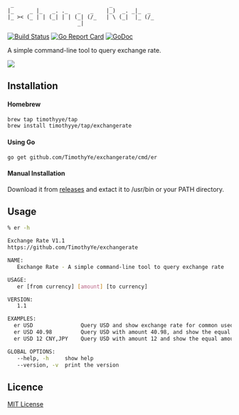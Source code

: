 ```
 _                              _             
|_     _ |_   _. ._   _   _    |_)  _. _|_  _ 
|_ >< (_ | | (_| | | (_| (/_   | \ (_|  |_ (/_
                      _|    
```
[![Build Status][1]][2] [![Go Report Card][7]][8] [![GoDoc][9]][10]

[1]: https://travis-ci.org/TimothyYe/exchangerate.svg?branch=master
[2]: https://travis-ci.org/TimothyYe/exchangerate
[7]: https://goreportcard.com/badge/github.com/timothyye/exchangerate
[8]: https://goreportcard.com/report/github.com/timothyye/exchangerate
[9]: https://godoc.org/github.com/TimothyYe/exchangerate?status.svg
[10]: https://godoc.org/github.com/TimothyYe/exchangerate

A simple command-line tool to query exchange rate.

![](https://github.com/TimothyYe/exchangerate/blob/master/snapshots/er-demo.gif?raw=true)

## Installation

#### Homebrew

```bash
brew tap timothyye/tap
brew install timothyye/tap/exchangerate
```

#### Using Go

```bash
go get github.com/TimothyYe/exchangerate/cmd/er
```

#### Manual Installation

Download it from [releases](https://github.com/TimothyYe/exchangerate/releases) and extact it to /usr/bin or your PATH directory.

## Usage
```bash
% er -h

Exchange Rate V1.1
https://github.com/TimothyYe/exchangerate

NAME:
   Exchange Rate - A simple command-line tool to query exchange rate

USAGE:
   er [from currency] [amount] [to currency]

VERSION:
   1.1

EXAMPLES:
  er USD               Query USD and show exchange rate for common used currencies.  
  er USD 40.98         Query USD with amount 40.98, and show the equal amount of other currencies.  
  er USD 12 CNY,JPY    Query USD with amount 12 and show the equal amount of specified currencies.  

GLOBAL OPTIONS:
   --help, -h     show help
   --version, -v  print the version
```

## Licence

[MIT License](https://github.com/TimothyYe/exchangerate/blob/master/LICENSE)
